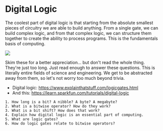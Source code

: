 # Digital Logic
The coolest part of digital logic is that starting from the absolute smallest pieces of circuitry we are able to build anything. From a single gate, we can build complex logic, and from that complex logic, we can structure them together to create the ability to process programs. This is the fundamentals basis of computing.

[<img src="https://upload.wikimedia.org/wikipedia/commons/thumb/f/fa/XOR_from_NAND.svg/640px-XOR_from_NAND.svg.png">](https://en.wikipedia.org/wiki/Logic_gate)

Skim these for a better appreciation... but don't read the whole thing. They're just too long. Just read enough to answer these questions.  This is literally entire fields of science and engineering. We get to be abstracted away from them, so let's not worry too much beyond trivia.

   * Digital logic: <https://www.explainthatstuff.com/logicgates.html>
   * And this: <https://learn.sparkfun.com/tutorials/digital-logic>

    1. How long is a bit? A nibble? A byte? A megabyte?
    2. What is a bitwise operator? How do they work?
    3. What is a bit shift? How does that work?
    4. Explain how digital logic is an essential part of computing.
    5. What are logic gates?
    6. How do logic gates relate to bitwise operators?